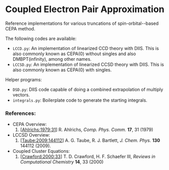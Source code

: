 Coupled Electron Pair Approximation
======================

Reference implementations for various truncations of spin-orbital--based CEPA method. 

The following codes are available:
- `LCCD.py`: An implementation of linearized CCD theory with DIIS.
This is also commonly known as CEPA(0) without singles and also DMBPT(infinity), among other names.
- `LCCSD.py`: An implementation of linearized CCSD theory with DIIS.
This is also commonly known as CEPA(0) with singles.

Helper programs:
- `DSD.py`: DIIS code capable of doing a combined extrapolation of multiply vectors.
- `integrals.py`: Boilerplate code to generate the starting integrals. 

### References:
- CEPA Overview:
    1. [[Ahlrichs:1979:31](https://www.sciencedirect.com/science/article/pii/0010465579900675)] R. Ahlrichs, *Comp. Phys. Comm.* **17**, 31 (1979)
- LCCSD Overview:
    1. [[Taube:2009:144112](https://aip.scitation.org/doi/10.1063/1.3115467)] A. G. Taube, R. J. Bartlett, *J. Chem. Phys.* **130** 144112 (2009).
- Coupled Cluster Equations:
    1. [[Crawford:2000:33](https://onlinelibrary.wiley.com/doi/10.1002/9780470125915.ch2)] T. D. Crawford, H. F. Schaefer III, *Reviews in Computational Chemistry* **14**, 33 (2000)
